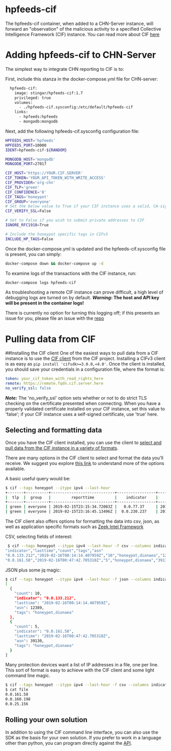 hpfeeds-cif
=============
The hpfeeds-cif container, when added to a CHN-Server instance, will forward 
an "observation" of the malicious activity to a specified Collective 
Intelligence Framework (CIF) instance. You can read more about CIF [here](https://csirtgadgets.com/collective-intelligence-framework/) 


# Adding hpfeeds-cif to CHN-Server
The simplest way to integrate CHN reporting to CIF is to:

First, include this stanza in the docker-compose.yml file for CHN-server:
```dockerfile
  hpfeeds-cif:
    image: stingar/hpfeeds-cif:1.7
    privileged: true
    volumes:
      - ./hpfeeds-cif.sysconfig:/etc/default/hpfeeds-cif
    links:
      - hpfeeds:hpfeeds
      - mongodb:mongodb
```
Next, add the following hpfeeds-cif.sysconfig configuration file:
```bash
HPFEEDS_HOST='hpfeeds'
HPFEEDS_PORT=10000
IDENT=hpfeeds-cif-${RANDOM}

MONGODB_HOST='mongodb'
MONGODB_PORT=27017

CIF_HOST='https://YOUR.CIF.SERVER'
CIF_TOKEN='YOUR_API_TOKEN_WITH_WRITE_ACCESS'
CIF_PROVIDER='org-chn'
CIF_TLP='green'
CIF_CONFIDENCE='8'
CIF_TAGS='honeypot'
CIF_GROUP='everyone'
# Set the below value to True if your CIF instance uses a valid, CA-signed, certificate
CIF_VERIFY_SSL=False

# Set to False if you wish to submit private addresses to CIF
IGNORE_RFC1918=True

# Include the honeypot specific tags in CIFv3
INCLUDE_HP_TAGS=False
```

Once the docker-compose.yml is updated and the hpfeeds-cif.sysconfig file is 
present, you can simply:

```bash
docker-compose down && docker-compose up -d
```
To examine logs of the transactions with the CIF instance, run:

```bash
docker-compose logs hpfeeds-cif
```

As troubleshooting a remote CIF instance can prove difficult, a high level of
 debugging logs are turned on by default. __*Warning*: The host and API key 
 will be present in the container logs!__
 
 There is currently no option for turning this logging off; if this presents 
 an issue for you, please file an issue with the [repo](https://github.com/CommunityHoneyNetwork/hpfeeds-cif/issues)

# Pulling data from CIF
##Installing the CIF client
One of the easiest ways to pull data from a CIF instance is to use the [CIF 
client](https://github.com/csirtgadgets/bearded-avenger-sdk-py/wiki) from the
 CIF project. Installing a CIFv3 client is as easy as `pip install 'cifsdk>=3.0.0,<4.0'`. Once the client is installed, you should save your credentials 
 in a configuration file, where the format is:
 
```yaml
token: your_cif_token_with_read_rights_here
remote: https://remote.fqdn.cif.server.here
no_verify_ssl: false
```

__*Note:*__ The 'no_verify_ssl' option sets whether or not to do strict TLS 
checking on the certificate presented when connecting. When you have a 
properly validated certificate installed on your CIF instance, set this value
 to 'false'; if your CIF instance uses a self-signed certificate, use 'true' 
 here.
 
## Selecting and formatting data
 Once you have the CIF client installed, you can use the client to [select 
 and pull data from the CIF instance in a variety of formats](https://github.com/csirtgadgets/bearded-avenger-deploymentkit/wiki/Where-do-I-start-Feeds).
 
There are many options in the CIF client to select and format the data you'll 
receive. We suggest you explore [this link](https://github.com/csirtgadgets/bearded-avenger-deploymentkit/wiki/Where-do-I-start-Feeds)
to understand more of the options available. 

A basic useful query would be:

```bash
$ cif --tags honeypot --itype ipv4 --last-hour
+-------+----------+----------------------------+-----------------+----------------------------+----------------------------+-------+------------------+-------------+------------+-------+----------------+
|  tlp  |  group   |         reporttime         |    indicator    |         firsttime          |          lasttime          | count |       tags       | description | confidence | rdata | provider       |
+-------+----------+----------------------------+-----------------+----------------------------+----------------------------+-------+------------------+-------------+------------+-------+----------------+
| green | everyone | 2019-02-15T23:15:34.72083Z |   0.0.77.37     | 2019-02-15T23:15:33.52882Z | 2019-02-15T23:15:33.64677Z |   2   | honeypot,dionaea |     None    |    8.0     |  None | cnh-sandbox |
| green | everyone | 2019-02-15T23:16:45.13496Z |  0.0.230.237    | 2019-02-15T23:12:24.33256Z | 2019-02-15T23:16:42.05893Z |   3   | honeypot,dionaea |     None    |    8.0     |  None | cnh-sandbox |
``` 

The CIF client also offers options for formatting the data into csv, json, as
 well as application specific formats such as [Zeek Intel Framework](https://github.com/csirtgadgets/bearded-avenger-deploymentkit/wiki/Where-do-I-start-with-Integrations)

CSV, selecting fields of interest:
 
```bash
 $ cif --tags honeypot --itype ipv4 --last-hour -f csv --columns indicator,lasttime,count,tags,asn
"indicator","lasttime","count","tags","asn"
"0.0.133.212","2019-02-16T00:14:14.407959Z","10","honeypot,dionaea","12389.0"
"0.0.161.58","2019-02-16T00:47:42.705318Z","5","honeypot,dionaea","39130.0"
```

JSON plus some jq magic:

```bash
$ cif --tags honeypot --itype ipv4 --last-hour -f json --columns indicator,lasttime,count,tags,asn | jq
[
  {
    "count": 10,
    "indicator": "0.0.133.212",
    "lasttime": "2019-02-16T00:14:14.407959Z",
    "asn": 12389,
    "tags": "honeypot,dionaea"
  },
  {
    "count": 5,
    "indicator": "0.0.161.58",
    "lasttime": "2019-02-16T00:47:42.705318Z",
    "asn": 39130,
    "tags": "honeypot,dionaea"
  }
]
```

Many protection devices want a list of IP addresses in a file, one per line. 
This sort of format is easy to achieve with the CIF client and some light 
command line magic.

```bash
$ cif --tags honeypot --itype ipv4 --last-hour -f csv --columns indicator | tail -n +2 | sed -e 's/"//g' > file
$ cat file
0.0.161.58
0.0.160.198
0.0.25.156
```

## Rolling your own solution
In addition to using the CIF command line interface, you can also use the SDK
 as the basis for your own solution. If you prefer to work in a language 
 other than python, you can program directly against the [API](https://github.com/csirtgadgets/bearded-avenger-deploymentkit/wiki/REST-API).
